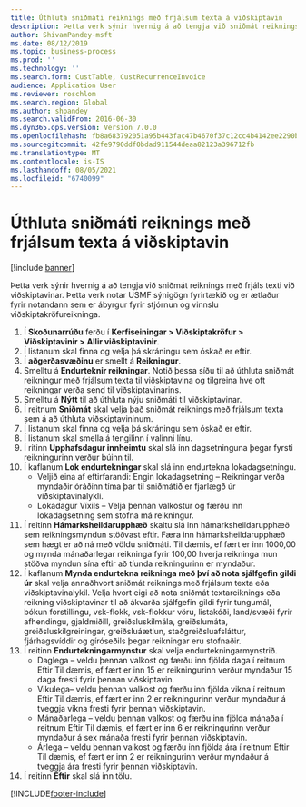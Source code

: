 ```yaml
---
title: Úthluta sniðmáti reiknings með frjálsum texta á viðskiptavin
description: Þetta verk sýnir hvernig á að tengja við sniðmát reiknings með frjáls texti við viðskiptavinar.
author: ShivamPandey-msft
ms.date: 08/12/2019
ms.topic: business-process
ms.prod: ''
ms.technology: ''
ms.search.form: CustTable, CustRecurrenceInvoice
audience: Application User
ms.reviewer: roschlom
ms.search.region: Global
ms.author: shpandey
ms.search.validFrom: 2016-06-30
ms.dyn365.ops.version: Version 7.0.0
ms.openlocfilehash: fb8a683792051a95b443fac47b4670f37c12cc4b4142ee2290b89ee1845662cf
ms.sourcegitcommit: 42fe9790ddf0bdad911544deaa82123a396712fb
ms.translationtype: MT
ms.contentlocale: is-IS
ms.lasthandoff: 08/05/2021
ms.locfileid: "6740099"
---
```

# <a name="assign-a-free-text-invoice-template-to-a-customer"></a>Úthluta sniðmáti reiknings með frjálsum texta á viðskiptavin

[!include [banner](../../includes/banner.md)]

Þetta verk sýnir hvernig á að tengja við sniðmát reiknings með frjáls texti við viðskiptavinar. Þetta verk notar USMF sýnigögn fyrirtækið og er ætlaður fyrir notandann sem er ábyrgur fyrir stjórnun og vinnslu viðskiptakröfureikninga.

1. Í **Skoðunarrúðu** ferðu í **Kerfiseiningar > Viðskiptakröfur > Viðskiptavinir > Allir viðskiptavinir**.
2. Í listanum skal finna og velja þá skráningu sem óskað er eftir.
3. Í **aðgerðasvæðinu** er smellt á **Reikningur**.
4. Smelltu á **Endurteknir reikningar**. Notið þessa síðu til að úthluta sniðmát reikningur með frjálsum texta til viðskiptavina og tilgreina hve oft reikningar verða send til viðskiptavinarins.  
5. Smelltu á **Nýtt** til að úthluta nýju sniðmáti til viðskiptavinar.
6. Í reitnum **Sniðmát** skal velja það sniðmát reiknings með frjálsum texta sem á að úthluta viðskiptavininum.
7. Í listanum skal finna og velja þá skráningu sem óskað er eftir.
8. Í listanum skal smella á tengilinn í valinni línu.
9. Í ritinn **Upphafsdagur innheimtu** skal slá inn dagsetninguna þegar fyrsti reikningurinn verður búinn til.
10. Í kaflanum **Lok endurtekningar** skal slá inn endurtekna lokadagsetningu.  
    * Veljið eina af eftirfarandi: Engin lokadagsetning – Reikningar verða myndaðir óráðinn tíma þar til sniðmátið er fjarlægð úr viðskiptavinalykli.
    * Lokadagur Víxils – Velja þennan valkostur og færðu inn lokadagsetning sem stofna má reikningur.  
11. Í reitinn **Hámarksheildarupphæð** skaltu slá inn hámarksheildarupphæð sem reikningsmyndun stöðvast eftir. Færa inn hámarksheildarupphæð sem hægt er að ná með völdu sniðmáti. Til dæmis, ef fært er inn 1000,00 og mynda mánaðarlegar reikninga fyrir 100,00 hverja reikninga mun stöðva myndun sína eftir að tíunda reikningurinn er myndaður.  
12. Í kaflanum **Mynda endurtekna reikninga með því að nota sjálfgefin gildi úr** skal velja annaðhvort sniðmát reiknings með frjálsum texta eða viðskiptavinalykil. Velja hvort eigi að nota sniðmát textareiknings eða reikning viðskiptavinar til að ákvarða sjálfgefin gildi fyrir tungumál, bókun forstillingu, vsk-flokk, vsk-flokkur vöru, listakóði, land/svæði fyrir afhendingu, gjaldmiðill, greiðsluskilmála, greiðslumáta, greiðsluskilgreiningar, greiðsluáætlun, staðgreiðsluafsláttur, fjárhagsvíddir og gíróseðils þegar reikningar eru stofnaðir.  
13. Í reitinn **Endurtekningarmynstur** skal velja endurtekningarmynstrið.
    + Daglega – veldu þennan valkost og færðu inn fjölda daga í reitnum Eftir Til dæmis, ef fært er inn 15 er reikningurinn verður myndaður 15 daga fresti fyrir þennan viðskiptavin.
    + Vikulega– veldu þennan valkost og færðu inn fjölda vikna í reitnum Eftir Til dæmis, ef fært er inn 2 er reikningurinn verður myndaður á tveggja vikna fresti fyrir þennan viðskiptavin.
    + Mánaðarlega – veldu þennan valkost og færðu inn fjölda mánaða í reitnum Eftir Til dæmis, ef fært er inn 6 er reikningurinn verður myndaður á sex mánaða fresti fyrir þennan viðskiptavin.
    + Árlega – veldu þennan valkost og færðu inn fjölda ára í reitnum Eftir Til dæmis, ef fært er inn 2 er reikningurinn verður myndaður á tveggja ára fresti fyrir þennan viðskiptavin.  
14. Í reitinn **Eftir** skal slá inn tölu.



[!INCLUDE[footer-include](../../../includes/footer-banner.md)]